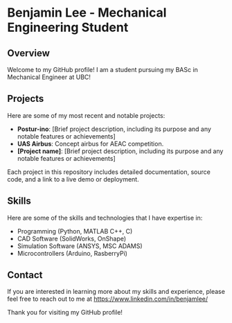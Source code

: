 # Benjamin Lee - Mechanical Engineering Student

## Overview
Welcome to my GitHub profile! I am a student pursuing my BASc in Mechanical Engineer at UBC! 

## Projects
Here are some of my most recent and notable projects:

- **Postur-ino**: [Brief project description, including its purpose and any notable features or achievements]
- **UAS Airbus**: Concept airbus for AEAC competition.
- **[Project name]**: [Brief project description, including its purpose and any notable features or achievements]

Each project in this repository includes detailed documentation, source code, and a link to a live demo or deployment. 

## Skills
Here are some of the skills and technologies that I have expertise in:

- Programming (Python, MATLAB C++, C)
- CAD Software (SolidWorks, OnShape)
- Simulation Software (ANSYS, MSC ADAMS)
- Microcontrollers (Arduino, RasberryPi)

## Contact
If you are interested in learning more about my skills and experience, please feel free to reach out to me at https://www.linkedin.com/in/benjamlee/

Thank you for visiting my GitHub profile!
